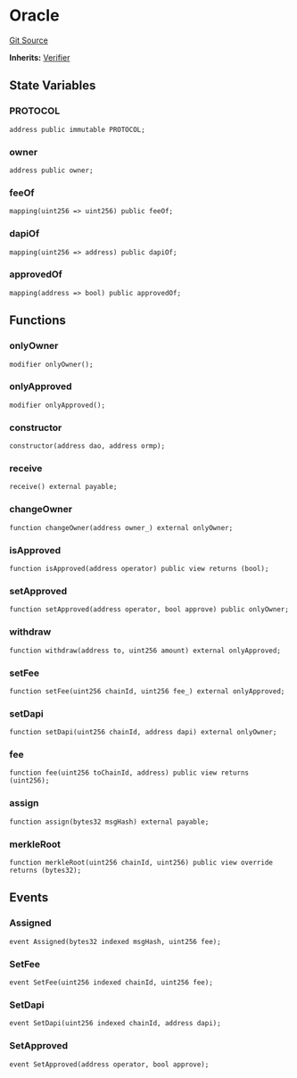 # Oracle
[Git Source](https://github.com/darwinia-network/ORMP/blob/bfc33075bd9a7ec216d3d5b5407194e8cde9bd94/src/eco/Oracle.sol)

**Inherits:**
[Verifier](/src/Verifier.sol/abstract.Verifier.md)


## State Variables
### PROTOCOL

```solidity
address public immutable PROTOCOL;
```


### owner

```solidity
address public owner;
```


### feeOf

```solidity
mapping(uint256 => uint256) public feeOf;
```


### dapiOf

```solidity
mapping(uint256 => address) public dapiOf;
```


### approvedOf

```solidity
mapping(address => bool) public approvedOf;
```


## Functions
### onlyOwner


```solidity
modifier onlyOwner();
```

### onlyApproved


```solidity
modifier onlyApproved();
```

### constructor


```solidity
constructor(address dao, address ormp);
```

### receive


```solidity
receive() external payable;
```

### changeOwner


```solidity
function changeOwner(address owner_) external onlyOwner;
```

### isApproved


```solidity
function isApproved(address operator) public view returns (bool);
```

### setApproved


```solidity
function setApproved(address operator, bool approve) public onlyOwner;
```

### withdraw


```solidity
function withdraw(address to, uint256 amount) external onlyApproved;
```

### setFee


```solidity
function setFee(uint256 chainId, uint256 fee_) external onlyApproved;
```

### setDapi


```solidity
function setDapi(uint256 chainId, address dapi) external onlyOwner;
```

### fee


```solidity
function fee(uint256 toChainId, address) public view returns (uint256);
```

### assign


```solidity
function assign(bytes32 msgHash) external payable;
```

### merkleRoot


```solidity
function merkleRoot(uint256 chainId, uint256) public view override returns (bytes32);
```

## Events
### Assigned

```solidity
event Assigned(bytes32 indexed msgHash, uint256 fee);
```

### SetFee

```solidity
event SetFee(uint256 indexed chainId, uint256 fee);
```

### SetDapi

```solidity
event SetDapi(uint256 indexed chainId, address dapi);
```

### SetApproved

```solidity
event SetApproved(address operator, bool approve);
```

